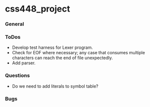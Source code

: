 # css448_project

### General

### ToDos
* Develop test harness for Lexer program.
* Check for EOF where necessary; any case that consumes multiple characters can reach the end of file unexpectedly.
* Add parser.

### Questions
* Do we need to add literals to symbol table?

### Bugs